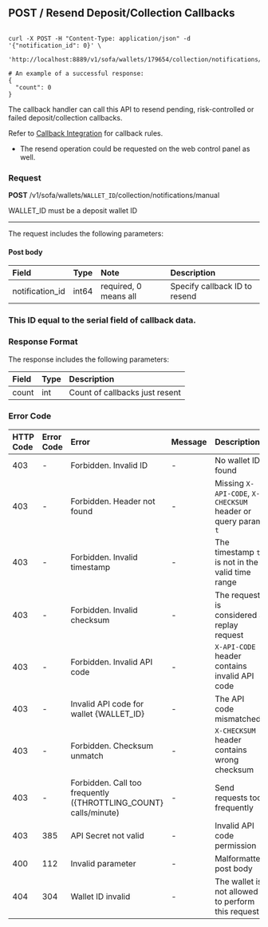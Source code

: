 ## POST / Resend Deposit/Collection Callbacks

``` shell

curl -X POST -H "Content-Type: application/json" -d '{"notification_id": 0}' \
 'http://localhost:8889/v1/sofa/wallets/179654/collection/notifications/manual'

# An example of a successful response:
{
  "count": 0
}
```

The callback handler can call this API to resend pending, risk-controlled or failed deposit/collection callbacks.

Refer to [Callback Integration](#callback-integration) for callback rules.

- The resend operation could be requested on the web control panel as well.


### Request
**POST** /v1/sofa/wallets/`WALLET_ID`/collection/notifications/manual

<aside class="notice">
 WALLET_ID must be a deposit wallet ID
</aside>


---

The request includes the following parameters:

#### Post body

| Field | Type  | Note | Description |
| :---  | :---  | :---  | :---        |
| notification_id | int64 | required, 0 means all | Specify callback ID to resend |

### This ID equal to the serial field of callback data.

### Response Format

The response includes the following parameters:

| Field | Type  | Description |
| :---  | :---  | :---        |
| count | int | Count of callbacks just resent |


### Error Code

| HTTP Code | Error Code | Error | Message | Description |
| :---      | :---       | :---  | :---    | :---        |
| 403 | -   | Forbidden. Invalid ID | - | No wallet ID found |
| 403 | -   | Forbidden. Header not found | - | Missing `X-API-CODE`, `X-CHECKSUM` header or query param `t` |
| 403 | -   | Forbidden. Invalid timestamp | - | The timestamp `t` is not in the valid time range |
| 403 | -   | Forbidden. Invalid checksum | - | The request is considered a replay request |
| 403 | -   | Forbidden. Invalid API code | - | `X-API-CODE` header contains invalid API code |
| 403 | -   | Invalid API code for wallet {WALLET_ID} | - | The API code mismatched |
| 403 | -   | Forbidden. Checksum unmatch | - | `X-CHECKSUM` header contains wrong checksum |
| 403 | -   | Forbidden. Call too frequently ({THROTTLING_COUNT} calls/minute) | - | Send requests too frequently |
| 403 | 385   | API Secret not valid | - | Invalid API code permission |
| 400 | 112 | Invalid parameter | - | Malformatted post body |
| 404 | 304 | Wallet ID invalid | - | The wallet is not allowed to perform this request |
